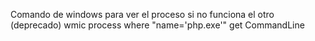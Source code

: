 Comando de windows para ver el proceso si no funciona el otro (deprecado)
wmic process where "name='php.exe'" get CommandLine
